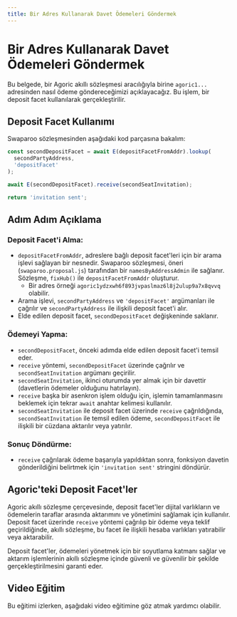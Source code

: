 ```yaml
---
title: Bir Adres Kullanarak Davet Ödemeleri Göndermek
---
```


# Bir Adres Kullanarak Davet Ödemeleri Göndermek

Bu belgede, bir Agoric akıllı sözleşmesi aracılığıyla birine `agoric1...` adresinden nasıl ödeme göndereceğimizi açıklayacağız. Bu işlem, bir deposit facet kullanılarak gerçekleştirilir.

## Deposit Facet Kullanımı

Swaparoo sözleşmesinden aşağıdaki kod parçasına bakalım:

```js
const secondDepositFacet = await E(depositFacetFromAddr).lookup(
  secondPartyAddress,
  'depositFacet'
);

await E(secondDepositFacet).receive(secondSeatInvitation);

return 'invitation sent';
```

## Adım Adım Açıklama

### Deposit Facet'i Alma:

- `depositFacetFromAddr`, adreslere bağlı deposit facet'leri için bir arama işlevi sağlayan bir nesnedir. Swaparoo sözleşmesi, öneri (`swaparoo.proposal.js`) tarafından bir `namesByAddressAdmin` ile sağlanır. Sözleşme, `fixHub()` ile `depositFacetFromAddr` oluşturur.
  - Bir adres örneği `agoric1ydzxwh6f893jvpaslmaz6l8j2ulup9a7x8qvvq` olabilir.
- Arama işlevi, `secondPartyAddress` ve `'depositFacet'` argümanları ile çağrılır ve `secondPartyAddress` ile ilişkili deposit facet'i alır.
- Elde edilen deposit facet, `secondDepositFacet` değişkeninde saklanır.

### Ödemeyi Yapma:

- `secondDepositFacet`, önceki adımda elde edilen deposit facet'i temsil eder.
- `receive` yöntemi, `secondDepositFacet` üzerinde çağrılır ve `secondSeatInvitation` argümanı geçirilir.
- `secondSeatInvitation`, ikinci oturumda yer almak için bir davettir (davetlerin ödemeler olduğunu hatırlayın).
- `receive` başka bir asenkron işlem olduğu için, işlemin tamamlanmasını beklemek için tekrar `await` anahtar kelimesi kullanılır.
- `secondSeatInvitation` ile deposit facet üzerinde `receive` çağrıldığında, `secondSeatInvitation` ile temsil edilen ödeme, `secondDepositFacet` ile ilişkili bir cüzdana aktarılır veya yatırılır.

### Sonuç Döndürme:

- `receive` çağrılarak ödeme başarıyla yapıldıktan sonra, fonksiyon davetin gönderildiğini belirtmek için `'invitation sent'` stringini döndürür.

## Agoric'teki Deposit Facet'ler

Agoric akıllı sözleşme çerçevesinde, deposit facet'ler dijital varlıkların ve ödemelerin taraflar arasında aktarımını ve yönetimini sağlamak için kullanılır. Deposit facet üzerinde `receive` yöntemi çağrılıp bir ödeme veya teklif geçirildiğinde, akıllı sözleşme, bu facet ile ilişkili hesaba varlıkları yatırabilir veya aktarabilir.

Deposit facet'ler, ödemeleri yönetmek için bir soyutlama katmanı sağlar ve aktarım işlemlerinin akıllı sözleşme içinde güvenli ve güvenilir bir şekilde gerçekleştirilmesini garanti eder.

## Video Eğitim

Bu eğitimi izlerken, aşağıdaki video eğitimine göz atmak yardımcı olabilir.



